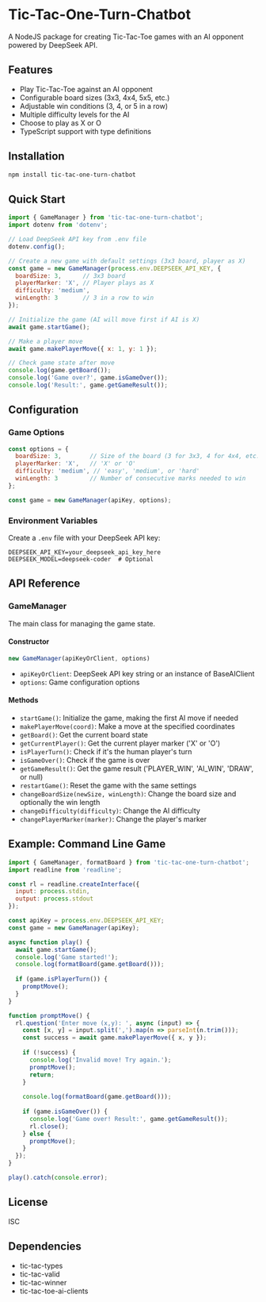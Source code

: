 # Tic-Tac-One-Turn-Chatbot

A NodeJS package for creating Tic-Tac-Toe games with an AI opponent powered by DeepSeek API.

## Features

- Play Tic-Tac-Toe against an AI opponent
- Configurable board sizes (3x3, 4x4, 5x5, etc.)
- Adjustable win conditions (3, 4, or 5 in a row)
- Multiple difficulty levels for the AI
- Choose to play as X or O
- TypeScript support with type definitions

## Installation

```bash
npm install tic-tac-one-turn-chatbot
```

## Quick Start

```javascript
import { GameManager } from 'tic-tac-one-turn-chatbot';
import dotenv from 'dotenv';

// Load DeepSeek API key from .env file
dotenv.config();

// Create a new game with default settings (3x3 board, player as X)
const game = new GameManager(process.env.DEEPSEEK_API_KEY, {
  boardSize: 3,      // 3x3 board
  playerMarker: 'X', // Player plays as X
  difficulty: 'medium',
  winLength: 3       // 3 in a row to win
});

// Initialize the game (AI will move first if AI is X)
await game.startGame();

// Make a player move
await game.makePlayerMove({ x: 1, y: 1 });

// Check game state after move
console.log(game.getBoard());
console.log('Game over?', game.isGameOver());
console.log('Result:', game.getGameResult());
```

## Configuration

### Game Options

```javascript
const options = {
  boardSize: 3,        // Size of the board (3 for 3x3, 4 for 4x4, etc.)
  playerMarker: 'X',   // 'X' or 'O'
  difficulty: 'medium', // 'easy', 'medium', or 'hard'
  winLength: 3         // Number of consecutive marks needed to win
};

const game = new GameManager(apiKey, options);
```

### Environment Variables

Create a `.env` file with your DeepSeek API key:

```
DEEPSEEK_API_KEY=your_deepseek_api_key_here
DEEPSEEK_MODEL=deepseek-coder  # Optional
```

## API Reference

### GameManager

The main class for managing the game state.

#### Constructor

```javascript
new GameManager(apiKeyOrClient, options)
```

- `apiKeyOrClient`: DeepSeek API key string or an instance of BaseAIClient
- `options`: Game configuration options

#### Methods

- `startGame()`: Initialize the game, making the first AI move if needed
- `makePlayerMove(coord)`: Make a move at the specified coordinates
- `getBoard()`: Get the current board state
- `getCurrentPlayer()`: Get the current player marker ('X' or 'O')
- `isPlayerTurn()`: Check if it's the human player's turn
- `isGameOver()`: Check if the game is over
- `getGameResult()`: Get the game result ('PLAYER_WIN', 'AI_WIN', 'DRAW', or null)
- `restartGame()`: Reset the game with the same settings
- `changeBoardSize(newSize, winLength)`: Change the board size and optionally the win length
- `changeDifficulty(difficulty)`: Change the AI difficulty
- `changePlayerMarker(marker)`: Change the player's marker

## Example: Command Line Game

```javascript
import { GameManager, formatBoard } from 'tic-tac-one-turn-chatbot';
import readline from 'readline';

const rl = readline.createInterface({
  input: process.stdin,
  output: process.stdout
});

const apiKey = process.env.DEEPSEEK_API_KEY;
const game = new GameManager(apiKey);

async function play() {
  await game.startGame();
  console.log('Game started!');
  console.log(formatBoard(game.getBoard()));
  
  if (game.isPlayerTurn()) {
    promptMove();
  }
}

function promptMove() {
  rl.question('Enter move (x,y): ', async (input) => {
    const [x, y] = input.split(',').map(n => parseInt(n.trim()));
    const success = await game.makePlayerMove({ x, y });
    
    if (!success) {
      console.log('Invalid move! Try again.');
      promptMove();
      return;
    }
    
    console.log(formatBoard(game.getBoard()));
    
    if (game.isGameOver()) {
      console.log('Game over! Result:', game.getGameResult());
      rl.close();
    } else {
      promptMove();
    }
  });
}

play().catch(console.error);
```

## License

ISC

## Dependencies

- tic-tac-types
- tic-tac-valid
- tic-tac-winner
- tic-tac-toe-ai-clients